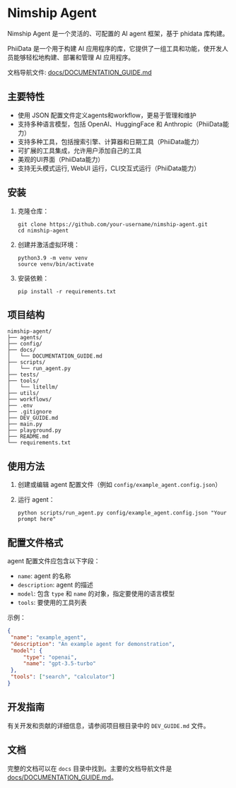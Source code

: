 # Nimship Agent

Nimship Agent 是一个灵活的、可配置的 AI agent 框架，基于 phidata 库构建。

PhiiData 是一个用于构建 AI 应用程序的库，它提供了一组工具和功能，使开发人员能够轻松地构建、部署和管理 AI 应用程序。

文档导航文件: [docs/DOCUMENTATION_GUIDE.md](docs/DOCUMENTATION_GUIDE.md)

## 主要特性

- 使用 JSON 配置文件定义agents和workflow，更易于管理和维护
- 支持多种语言模型，包括 OpenAI、HuggingFace 和 Anthropic（PhiiData能力）
- 支持多种工具，包括搜索引擎、计算器和日期工具（PhiiData能力）
- 可扩展的工具集成，允许用户添加自己的工具
- 美观的UI界面（PhiiData能力）
- 支持无头模式运行, WebUI 运行，CLI交互式运行（PhiiData能力）

## 安装

1. 克隆仓库：
   ```
   git clone https://github.com/your-username/nimship-agent.git
   cd nimship-agent
   ```

2. 创建并激活虚拟环境：
   ```
   python3.9 -m venv venv
   source venv/bin/activate
   ```

3. 安装依赖：
   ```
   pip install -r requirements.txt
   ```

## 项目结构

```
nimship-agent/
├── agents/
├── config/
├── docs/
│   └── DOCUMENTATION_GUIDE.md
├── scripts/
│   └── run_agent.py
├── tests/
├── tools/
│   └── litellm/
├── utils/
├── workflows/
├── .env
├── .gitignore
├── DEV_GUIDE.md
├── main.py
├── playground.py
├── README.md
└── requirements.txt
```

## 使用方法

1. 创建或编辑 agent 配置文件（例如 `config/example_agent.config.json`）

2. 运行 agent：
   ```
   python scripts/run_agent.py config/example_agent.config.json "Your prompt here"
   ```

## 配置文件格式

agent 配置文件应包含以下字段：

- `name`: agent 的名称
- `description`: agent 的描述
- `model`: 包含 `type` 和 `name` 的对象，指定要使用的语言模型
- `tools`: 要使用的工具列表

示例：

```json
{
 "name": "example_agent",
 "description": "An example agent for demonstration",
 "model": {
     "type": "openai",
     "name": "gpt-3.5-turbo"
 },
 "tools": ["search", "calculator"]
}
```

## 开发指南

有关开发和贡献的详细信息，请参阅项目根目录中的 `DEV_GUIDE.md` 文件。

## 文档

完整的文档可以在 `docs` 目录中找到。主要的文档导航文件是 [docs/DOCUMENTATION_GUIDE.md](docs/DOCUMENTATION_GUIDE.md)。
